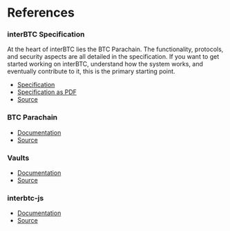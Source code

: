 # References

### interBTC Specification

At the heart of interBTC lies the BTC Parachain.
The functionality, protocols, and security aspects are all detailed in the specification.
If you want to get started working on interBTC, understand how the system works, and eventually contribute to it, this is the primary starting point.

- [Specification](https://spec.interlay.io/)
- [Specification as PDF](https://interlay.gitlab.io/interbtc-spec/interbtc-spec.pdf)
- [Source](https://github.com/interlay/interbtc-spec)

### BTC Parachain

- [Documentation](https://www.interlay.io/interbtc/)
- [Source](https://github.com/interlay/interbtc)

### Vaults

- [Documentation](https://www.interlay.io/interbtc-clients/)
- [Source](https://github.com/interlay/interbtc-clients/tree/dev/vault)

### interbtc-js

- [Documentation](https://www.interlay.io/interbtc-js/)
- [Source](https://github.com/interlay/interbtc-js)
